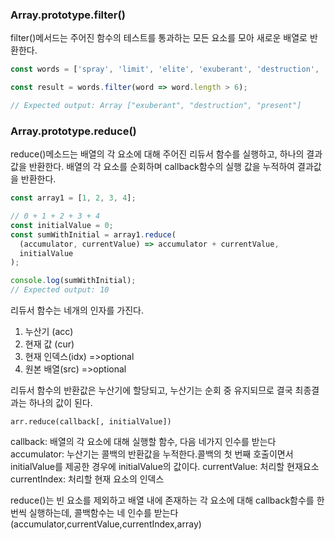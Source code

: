 ### Array.prototype.filter()

filter()메서드는 주어진 함수의 테스트를 통과하는 모든 요소를 모아 새로운 배열로 반환한다.

```js
const words = ['spray', 'limit', 'elite', 'exuberant', 'destruction', 'present'];

const result = words.filter(word => word.length > 6);

// Expected output: Array ["exuberant", "destruction", "present"]

```

### Array.prototype.reduce()

reduce()메소드는 배열의 각 요소에 대해 주어진 리듀서 함수를 실행하고, 하나의 결과값을 반환한다.
배열의 각 요소를 순회하며 callback함수의 실행 값을 누적하여 결과값을 반환한다.
```js
const array1 = [1, 2, 3, 4];

// 0 + 1 + 2 + 3 + 4
const initialValue = 0;
const sumWithInitial = array1.reduce(
  (accumulator, currentValue) => accumulator + currentValue,
  initialValue
);

console.log(sumWithInitial);
// Expected output: 10
```

리듀서 함수는 네개의 인자를 가진다.
1. 누산기 (acc)
2. 현재 값 (cur)
3. 현재 인덱스(idx) =>optional
4. 원본 배열(src) =>optional

리듀서 함수의 반환값은 누산기에 할당되고, 누산기는 순회 중 유지되므로 결국 최종결과는 하나의 값이 된다.

`arr.reduce(callback[, initialValue])`

callback: 배열의 각 요소에 대해 실행할 함수, 다음 네가지 인수를 받는다
accumulator: 누산기는 콜백의 반환값을 누적한다.콜백의 첫 번째 호출이면서 initialValue를 제공한 경우에 initialValue의 값이다.
currentValue: 처리할 현재요소
currentIndex: 처리할 현재 요소의 인덱스

reduce()는 빈 요소를 제외하고 배열 내에 존재하는 각 요소에 대해 callback함수를 한번씩 실행하는데, 콜백함수는 네 인수를 받는다(accumulator,currentValue,currentIndex,array)




